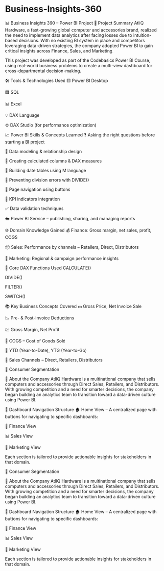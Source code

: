 # Business-Insights-360
📊 Business Insights 360 – Power BI Project
📝 Project Summary
AtliQ Hardware, a fast-growing global computer and accessories brand, realized the need to implement data analytics after facing losses due to intuition-based decisions. With no existing BI system in place and competitors leveraging data-driven strategies, the company adopted Power BI to gain critical insights across Finance, Sales, and Marketing.

This project was developed as part of the Codebasics Power BI Course, using real-world business problems to create a multi-view dashboard for cross-departmental decision-making.

🛠️ Tools & Technologies Used
🟨 Power BI Desktop

🟦 SQL

📊 Excel

💡 DAX Language

⚙️ DAX Studio (for performance optimization)

📈 Power BI Skills & Concepts Learned
❓ Asking the right questions before starting a BI project

🧱 Data modeling & relationship design

🧮 Creating calculated columns & DAX measures

📅 Building date tables using M language

🧮 Preventing division errors with DIVIDE()

🔘 Page navigation using buttons

📍 KPI indicators integration

✅ Data validation techniques

☁️ Power BI Service – publishing, sharing, and managing reports

🌐 Domain Knowledge Gained
💰 Finance: Gross margin, net sales, profit, COGS

📦 Sales: Performance by channels – Retailers, Direct, Distributors

📣 Marketing: Regional & campaign performance insights

🧠 Core DAX Functions Used
CALCULATE()

DIVIDE()

FILTER()

SWITCH()

📚 Key Business Concepts Covered
💵 Gross Price, Net Invoice Sale

📉 Pre- & Post-Invoice Deductions

💹 Gross Margin, Net Profit

🧾 COGS – Cost of Goods Sold

📆 YTD (Year-to-Date), YTG (Year-to-Go)

🔁 Sales Channels – Direct, Retailers, Distributors

👥 Consumer Segmentation

🏢 About the Company
AtliQ Hardware is a multinational company that sells computers and accessories through Direct Sales, Retailers, and Distributors. With growing competition and a need for smarter decisions, the company began building an analytics team to transition toward a data-driven culture using Power BI.

🧭 Dashboard Navigation Structure
🏠 Home View – A centralized page with buttons for navigating to specific dashboards:

💸 Finance View

📊 Sales View

📣 Marketing View

Each section is tailored to provide actionable insights for stakeholders in that domain.



👥 Consumer Segmentation

🏢 About the Company
AtliQ Hardware is a multinational company that sells computers and accessories through Direct Sales, Retailers, and Distributors. With growing competition and a need for smarter decisions, the company began building an analytics team to transition toward a data-driven culture using Power BI.

🧭 Dashboard Navigation Structure
🏠 Home View – A centralized page with buttons for navigating to specific dashboards:

💸 Finance View

📊 Sales View

📣 Marketing View

Each section is tailored to provide actionable insights for stakeholders in that domain.


